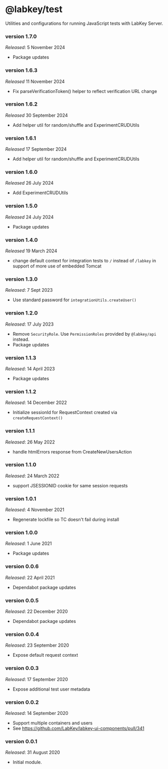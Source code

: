 # @labkey/test
Utilities and configurations for running JavaScript tests with LabKey Server.

### version 1.7.0
*Released*: 5 November 2024
- Package updates

### version 1.6.3
*Released* 11 November 2024
* Fix parseVerificationToken() helper to reflect verification URL change

### version 1.6.2
*Released* 30 September 2024
* Add helper util for random/shuffle and ExperimentCRUDUtils

### version 1.6.1
*Released* 17 September 2024
* Add helper util for random/shuffle and ExperimentCRUDUtils

### version 1.6.0
*Released* 26 July 2024
* Add ExperimentCRUDUtils

### version 1.5.0
*Released* 24 July 2024
* Package updates

### version 1.4.0
*Released* 19 March 2024
* change default context for integration tests to `/` instead of `/labkey` in support of more use of embedded Tomcat

### version 1.3.0
*Released*: 7 Sept 2023
* Use standard password for `integrationUtils.createUser()`

### version 1.2.0
*Released*: 17 July 2023
* Remove `SecurityRole`. Use `PermissionRoles` provided by `@labkey/api` instead.
* Package updates

### version 1.1.3
*Released*: 14 April 2023
* Package updates

### version 1.1.2
*Released*: 14 December 2022
* Initialize sessionId for RequestContext created via `createRequestContext()`

### version 1.1.1
*Released*: 26 May 2022
* handle htmlErrors response from CreateNewUsersAction

### version 1.1.0
*Released*: 24 March 2022
* support JSESSIONID cookie for same session requests

### version 1.0.1
*Released*: 4 November 2021
* Regenerate lockfile so TC doesn't fail during install

### version 1.0.0
*Released*: 1 June 2021
* Package updates

### version 0.0.6
*Released*: 22 April 2021
* Dependabot package updates

### version 0.0.5
*Released*: 22 December 2020
* Dependabot package updates

### version 0.0.4
*Released*: 23 September 2020
* Expose default request context

### version 0.0.3
*Released*: 17 September 2020
* Expose additional test user metadata

### version 0.0.2
*Released*: 14 September 2020
* Support multiple containers and users
* See https://github.com/LabKey/labkey-ui-components/pull/341

### version 0.0.1
*Released*: 31 August 2020
* Initial module.

